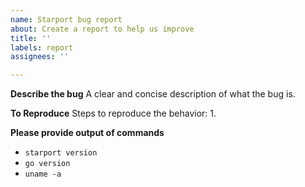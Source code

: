```yaml
---
name: Starport bug report
about: Create a report to help us improve
title: ''
labels: report
assignees: ''

---
```


**Describe the bug**
A clear and concise description of what the bug is.

**To Reproduce**
Steps to reproduce the behavior:
1. 


**Please provide output of commands**
 - `starport version`
 - `go version`
 - `uname -a`
